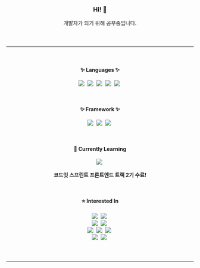 <div align="center">
  <h3> Hi! 👋 </h3>
  <p>
    개발자가 되기 위해 공부중입니다.
  </p>
  <br/>
  <h3><hr/></h3>
  <br>
  <h4>✨ Languages ✨</h4>
  <p>
    <img src="https://img.shields.io/badge/HTML5-E34F26?style=flat&logo=HTML5&logoColor=white"/></a>&nbsp
    <img src="https://img.shields.io/badge/CSS3-1572B6?style=flat&logo=CSS3&logoColor=white"/></a>&nbsp
    <img src="https://img.shields.io/badge/JavaScript-F7DF1E?style=flat&logo=JavaScript&logoColor=white"/></a>&nbsp
    <img src="https://img.shields.io/badge/TypeScript-3178C6?style=flat&logo=TypeScript&logoColor=white"/></a>&nbsp
    <img src="https://img.shields.io/badge/Python-3766AB?style=flat&logo=Python&logoColor=white"/></a>&nbsp
  </p>
  <br>
  <h4>✨ Framework ✨</h4>
  <p>
    <img src="https://img.shields.io/badge/React-61DAFB?style=flat&logo=React&logoColor=white"/></a>&nbsp
    <img src="https://img.shields.io/badge/tailwindcss-white?logo=tailwindcss"/></a>&nbsp
    <img src="https://img.shields.io/badge/Next.js-black?logo=nextjs"/></a>&nbsp
  </p>
  <br>
  <h4>🌱 Currently Learning</h4>
  <p>
<!--     <img src="https://img.shields.io/badge/Node.js-A5DF00?logo=node.js"/></a>&nbsp
    <img src="https://img.shields.io/badge/Express.js-black?logo=express"/></a>&nbsp -->
    <img src="https://img.shields.io/badge/MongoDB-3B170B?logo=mongodb"/></a>&nbsp
<!--     <img src="https://img.shields.io/badge/AWS-white?logo=amazon"/></a>&nbsp -->
<!--     <img src=""/></a>&nbsp --><br>
   
  <strong>코드잇 스프린트 프론트엔드 트랙 2기 수료!</strong>
  </p>
  <br>
  <h4>⭐ Interested In</h4>
  <p>
    <img src="https://img.shields.io/badge/MySQL-4479A1?style=flat&logo=MySQL&logoColor=white"/></a>&nbsp
    <img src="https://img.shields.io/badge/NoSQL-CEE3F6?logo=NoSQL"/></a>&nbsp<br/>
    <img src="https://img.shields.io/badge/TensorFlow-FF6F00?style=flat&logo=TensorFlow&logoColor=white"/></a>&nbsp
    <img src="https://img.shields.io/badge/Pandas-0A0A2A?logo=pandas"/></a>&nbsp<br/>
    <img src="https://img.shields.io/badge/Flutter-white?logo=flutter&logoColor=00BFFF"/></a>&nbsp
    <img src="https://img.shields.io/badge/Kotlin-white?logo=kotlin"/></a>&nbsp
    <img src="https://img.shields.io/badge/Jetpack_Compose-white"/></a>&nbsp<br/>
    <img src="https://img.shields.io/badge/Java-white?logo=JAVA"/></a>&nbsp
    <img src="https://img.shields.io/badge/Spring-white?logo=spring"/></a>&nbsp
  </p>
  <br>
  <h3><hr/></h3>
  <br/>
  <p>
  </p>
  <br>



</div>


<!--
**lhv0829/lhv0829** is a ✨ _special_ ✨ repository because its `README.md` (this file) appears on your GitHub profile.

Here are some ideas to get you started:

- 🔭 I’m currently working on ...
- 🌱 I’m currently learning ...
- 👯 I’m looking to collaborate on ...
- 🤔 I’m looking for help with ...
- 💬 Ask me about ...
- 📫 How to reach me: ...
- 😄 Pronouns: ...
- ⚡ Fun fact: ...
-->
